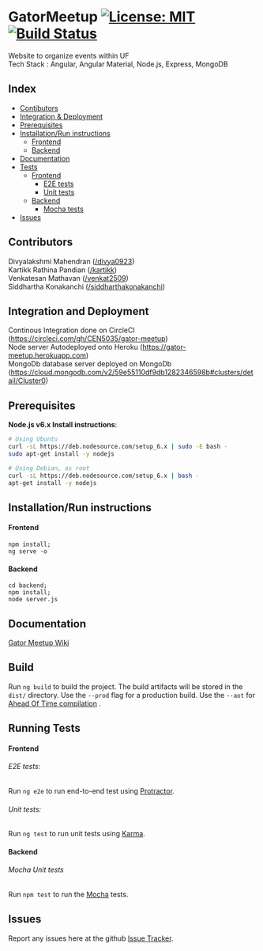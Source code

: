 # GatorMeetup [![License: MIT](https://img.shields.io/badge/License-MIT-yellow.svg)](https://opensource.org/licenses/MIT) [![Build Status](https://circleci.com/gh/CEN5035/gator-meetup/tree/master.svg?style=shield&circle-token=:circle-token)](https://circleci.com/gh/CEN5035/gator-meetup)

Website to organize events within UF  
Tech Stack : Angular, Angular Material, Node.js, Express, MongoDB  

## Index  
* [Contibutors](#contributors)  
* [Integration & Deployment](#integration-and-deployment)
* [Prerequisites](#prerequisites)  
* [Installation/Run instructions](#installationrun-instructions)  
    - [Frontend](#frontend)  
    - [Backend](#backend)  
* [Documentation](#documentation)  
* [Tests](#running-tests)  
    - [Frontend](#frontend-1)
        - [E2E tests](e2e-tests)
        - [Unit tests](unit-tests)  
    - [Backend](#backend-1)  
        - [Mocha tests](#mocha-unit-tests)
* [Issues](#issues)

## Contributors  
Divyalakshmi Mahendran ([/divya0923](https://github.com/divya0923))  
Kartikk Rathina Pandian ([/kartikk](https://github.com/kartikk))  
Venkatesan Mathavan ([/venkat2509](https://github.com/venkat2509))  
Siddhartha Konakanchi ([/siddharthakonakanchi](https://github.com/siddharthakonakanchi))  

## Integration and Deployment
Continous Integration done on CircleCI (https://circleci.com/gh/CEN5035/gator-meetup)  
Node server Autodeployed onto Heroku (https://gator-meetup.herokuapp.com)  
MongoDb database server deployed on MongoDb (https://cloud.mongodb.com/v2/59e55110df9db1282346598b#clusters/detail/Cluster0)

## Prerequisites

**Node.js v6.x Install instructions**:

```sh
# Using Ubuntu
curl -sL https://deb.nodesource.com/setup_6.x | sudo -E bash -
sudo apt-get install -y nodejs

# Using Debian, as root
curl -sL https://deb.nodesource.com/setup_6.x | bash -
apt-get install -y nodejs
```

## Installation/Run instructions  
#### Frontend
    npm install;
    ng serve -o
#### Backend

    cd backend;
    npm install;
    node server.js  
## Documentation
[Gator Meetup Wiki](https://github.com/CEN5035/gator-meetup/wiki)  

## Build

Run `ng build` to build the project. The build artifacts will be stored in the `dist/` directory. Use the `--prod` flag for a production build. Use the `--aot` for [Ahead Of Time compilation](https://angular.io/guide/aot-compiler#why-compile-with-aot) . 
## Running Tests
#### Frontend  
###### E2E tests: 
 Run `ng e2e` to run end-to-end test using [Protractor](http://www.protractortest.org/).
###### Unit tests:  
 Run `ng test` to run unit tests using [Karma](https://karma-runner.github.io/1.0/index.html).
#### Backend
###### Mocha Unit tests 
 Run `npm test` to run the [Mocha](https://mochajs.org/) tests.  
## Issues  
Report any issues here at the github [Issue Tracker](https://github.com/CEN5035/gator-meetup/issues).
